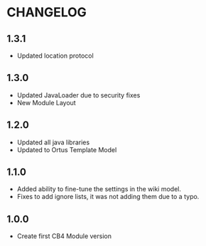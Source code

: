 # CHANGELOG

## 1.3.1

* Updated location protocol

## 1.3.0

* Updated JavaLoader due to security fixes
* New Module Layout

## 1.2.0

* Updated all java libraries
* Updated to Ortus Template Model

## 1.1.0

* Added ability to fine-tune the settings in the wiki model.
* Fixes to add ignore lists, it was not adding them due to a typo.

## 1.0.0

* Create first CB4 Module version